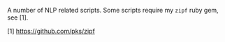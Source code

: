 A number of NLP related scripts. Some scripts require my `zipf` ruby gem,
see [1].

[1] https://github.com/pks/zipf

